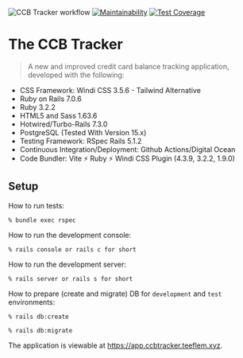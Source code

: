 ![CCB Tracker workflow](https://github.com/tflem/ccb_tracker/actions/workflows/ccbtracker.yml/badge.svg)
[![Maintainability](https://api.codeclimate.com/v1/badges/e4c19498a08452767121/maintainability)](https://codeclimate.com/github/tflem/ccb_tracker/maintainability)
[![Test Coverage](https://api.codeclimate.com/v1/badges/e4c19498a08452767121/test_coverage)](https://codeclimate.com/github/tflem/ccb_tracker/test_coverage)

# The CCB Tracker

> A new and improved credit card balance tracking application, developed with the following:

- CSS Framework: Windi CSS 3.5.6 - Tailwind Alternative
- Ruby on Rails 7.0.6
- Ruby 3.2.2
- HTML5 and Sass 1.63.6
- Hotwired/Turbo-Rails 7.3.0
- PostgreSQL (Tested With Version 15.x)
- Testing Framework: RSpec Rails 5.1.2
- Continuous Integration/Deployment: Github Actions/Digital Ocean
- Code Bundler: Vite ⚡️ Ruby ⚡️ Windi CSS Plugin (4.3.9, 3.2.2, 1.9.0)

## Setup

How to run tests:

```
% bundle exec rspec
```

How to run the development console:

```
% rails console or rails c for short
```

How to run the development server:

```
% rails server or rails s for short
```

How to prepare (create and migrate) DB for `development` and `test` environments:

```
% rails db:create

% rails db:migrate
```

The application is viewable at https://app.ccbtracker.teeflem.xyz.
